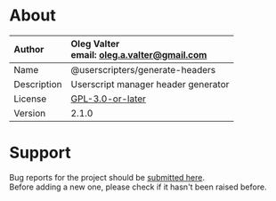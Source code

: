 
# About

| Author       | Oleg Valter<br>email: [oleg.a.valter@gmail.com](mailto:oleg.a.valter@gmail.com) |
| :----------- | :----------------------- |
| Name         | @userscripters/generate-headers    |
| Description  | Userscript manager header generator           |
| License      | [GPL-3.0-or-later](https://spdx.org/licenses/GPL-3.0-or-later)                 |
| Version      | 2.1.0               |

# Support

Bug reports for the project should be [submitted here](https://github.com/userscripters/generate-headers/issues).
<br>Before adding a new one, please check if it hasn't been raised before.
  